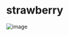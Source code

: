 # strawberry
![image](https://user-images.githubusercontent.com/59414164/131046943-af0b8a55-d738-4249-be36-2d28c915fefe.png)
